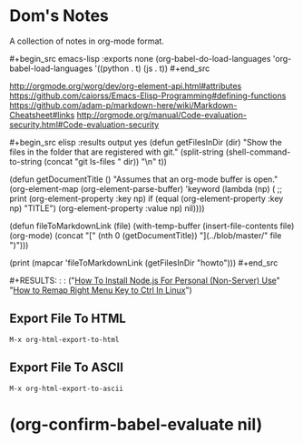 # Dom's Notes

A collection of notes in org-mode format.

#+begin_src emacs-lisp :exports none
   (org-babel-do-load-languages
    'org-babel-load-languages
    '((python . t) (js . t))
#+end_src

http://orgmode.org/worg/dev/org-element-api.html#attributes
https://github.com/caiorss/Emacs-Elisp-Programming#defining-functions
https://github.com/adam-p/markdown-here/wiki/Markdown-Cheatsheet#links
http://orgmode.org/manual/Code-evaluation-security.html#Code-evaluation-security

#+begin_src elisp :results output yes
  (defun getFilesInDir (dir)
    "Show the files in the folder that are registered with git."
    (split-string
     (shell-command-to-string
      (concat "git ls-files " dir)) "\n" t))

  (defun getDocumentTitle ()
    "Assumes that an org-mode buffer is open."
    (org-element-map (org-element-parse-buffer) 'keyword
        (lambda (np) (
            ;; print (org-element-property :key np)
            if (equal (org-element-property :key np) "TITLE")
                (org-element-property :value np)
                nil))))

  (defun fileToMarkdownLink (file)
    (with-temp-buffer
      (insert-file-contents file)
      (org-mode)
      (concat "[" (nth 0 (getDocumentTitle)) "](../blob/master/" file ")")))

  (print (mapcar 'fileToMarkdownLink (getFilesInDir "howto")))
#+end_src

#+RESULTS:
: 
: ("[How To Install Node.js For Personal (Non-Server) Use](../blob/master/howto/install-nodejs.org)" "[How to Remap Right Menu Key to Ctrl In Linux](../blob/master/howto/remap-right-menu-key-to-ctrl.org)")

## Export File To HTML

`M-x org-html-export-to-html`

## Export File To ASCII

`M-x org-html-export-to-ascii`

# (org-confirm-babel-evaluate nil)
